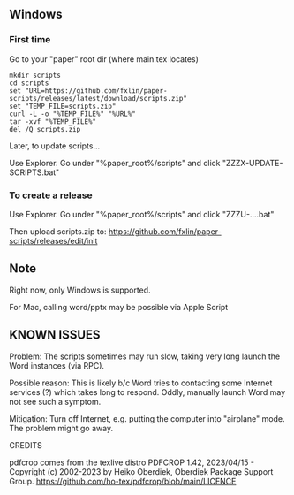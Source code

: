 ## Windows

### First time

Go to your "paper" root dir (where main.tex locates)

```
mkdir scripts
cd scripts
set "URL=https://github.com/fxlin/paper-scripts/releases/latest/download/scripts.zip"
set "TEMP_FILE=scripts.zip"
curl -L -o "%TEMP_FILE%" "%URL%"
tar -xvf "%TEMP_FILE%"
del /Q scripts.zip
```
Later, to update scripts...

Use Explorer. Go under "%paper_root%/scripts" and click "ZZZX-UPDATE-SCRIPTS.bat"


### To create a release 

Use Explorer. Go under "%paper_root%/scripts" and click "ZZZU-....bat"

Then upload scripts.zip to: 
https://github.com/fxlin/paper-scripts/releases/edit/init


## Note 

Right now, only Windows is supported. 

For Mac, calling word/pptx may be possible via Apple Script


## KNOWN ISSUES

Problem: 
The scripts sometimes may run slow, taking very long launch the Word instances (via RPC). 

Possible reason: 
This is likely b/c Word tries to contacting some Internet services (?) which takes long to respond. 
Oddly, manually launch Word may not see such a symptom. 

Mitigation: 
Turn off Internet, e.g. putting the computer into "airplane" mode. The problem might go away. 



CREDITS

pdfcrop comes from the texlive distro
PDFCROP 1.42, 2023/04/15 - Copyright (c) 2002-2023 by Heiko Oberdiek, Oberdiek Package Support Group.
https://github.com/ho-tex/pdfcrop/blob/main/LICENCE

